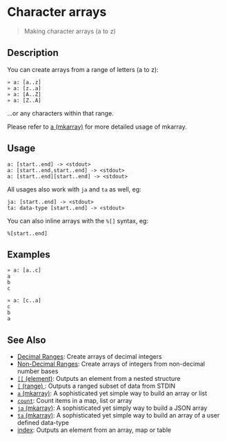 # Character arrays

> Making character arrays (a to z)

## Description

You can create arrays from a range of letters (a to z):

```
» a: [a..z]
» a: [z..a]
» a: [A..Z]
» a: [Z..A]
```

...or any characters within that range.

Please refer to [a (mkarray)](../commands/a.md) for more detailed usage of mkarray.

## Usage

```
a: [start..end] -> <stdout>
a: [start..end,start..end] -> <stdout>
a: [start..end][start..end] -> <stdout>
```

All usages also work with `ja` and `ta` as well, eg:

```
ja: [start..end] -> <stdout>
ta: data-type [start..end] -> <stdout>
```

You can also inline arrays with the `%[]` syntax, eg:

```
%[start..end]
```

## Examples

```
» a: [a..c]
a
b
c
```

```
» a: [c..a]
c
b
a
```

## See Also

* [Decimal Ranges](../mkarray/decimal.md):
  Create arrays of decimal integers
* [Non-Decimal Ranges](../mkarray/non-decimal.md):
  Create arrays of integers from non-decimal number bases
* [`[[` (element)](../commands/element.md):
  Outputs an element from a nested structure
* [`[` (range) ](../commands/range.md):
  Outputs a ranged subset of data from STDIN
* [`a` (mkarray)](../commands/a.md):
  A sophisticated yet simple way to build an array or list
* [`count`](../commands/count.md):
  Count items in a map, list or array
* [`ja` (mkarray)](../commands/ja.md):
  A sophisticated yet simply way to build a JSON array
* [`ta` (mkarray)](../commands/ta.md):
  A sophisticated yet simple way to build an array of a user defined data-type
* [index](../commands/item-index.md):
  Outputs an element from an array, map or table